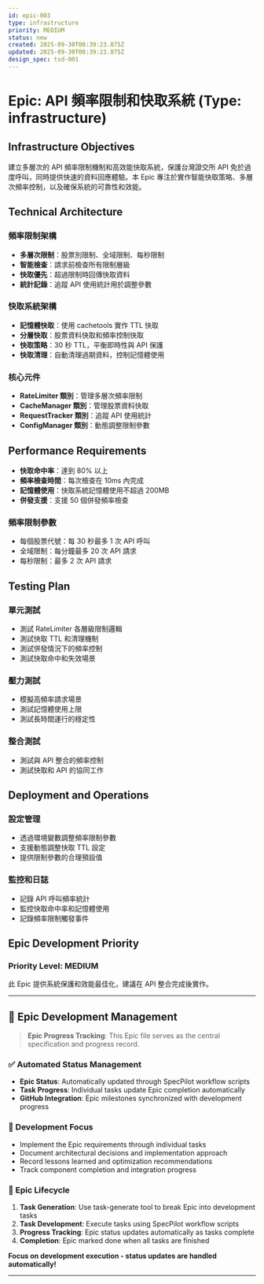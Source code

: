 ```yaml
---
id: epic-003
type: infrastructure
priority: MEDIUM
status: new
created: 2025-09-30T08:39:23.875Z
updated: 2025-09-30T08:39:23.875Z
design_spec: tsd-001
---
```


# Epic: API 頻率限制和快取系統 (Type: infrastructure)

## Infrastructure Objectives

建立多層次的 API 頻率限制機制和高效能快取系統，保護台灣證交所 API 免於過度呼叫，同時提供快速的資料回應體驗。本 Epic 專注於實作智能快取策略、多層次頻率控制，以及確保系統的可靠性和效能。

## Technical Architecture

### 頻率限制架構

- **多層次限制**：股票別限制、全域限制、每秒限制
- **智能檢查**：請求前檢查所有限制層級
- **快取優先**：超過限制時回傳快取資料
- **統計記錄**：追蹤 API 使用統計用於調整參數

### 快取系統架構

- **記憶體快取**：使用 cachetools 實作 TTL 快取
- **分層快取**：股票資料快取和頻率控制快取
- **快取策略**：30 秒 TTL，平衡即時性與 API 保護
- **快取清理**：自動清理過期資料，控制記憶體使用

### 核心元件

- **RateLimiter 類別**：管理多層次頻率限制
- **CacheManager 類別**：管理股票資料快取
- **RequestTracker 類別**：追蹤 API 使用統計
- **ConfigManager 類別**：動態調整限制參數

## Performance Requirements

- **快取命中率**：達到 80% 以上
- **頻率檢查時間**：每次檢查在 10ms 內完成
- **記憶體使用**：快取系統記憶體使用不超過 200MB
- **併發支援**：支援 50 個併發頻率檢查

### 頻率限制參數

- 每個股票代號：每 30 秒最多 1 次 API 呼叫
- 全域限制：每分鐘最多 20 次 API 請求
- 每秒限制：最多 2 次 API 請求

## Testing Plan

### 單元測試

- 測試 RateLimiter 各層級限制邏輯
- 測試快取 TTL 和清理機制
- 測試併發情況下的頻率控制
- 測試快取命中和失效場景

### 壓力測試

- 模擬高頻率請求場景
- 測試記憶體使用上限
- 測試長時間運行的穩定性

### 整合測試

- 測試與 API 整合的頻率控制
- 測試快取和 API 的協同工作

## Deployment and Operations

### 設定管理

- 透過環境變數調整頻率限制參數
- 支援動態調整快取 TTL 設定
- 提供限制參數的合理預設值

### 監控和日誌

- 記錄 API 呼叫頻率統計
- 監控快取命中率和記憶體使用
- 記錄頻率限制觸發事件

## Epic Development Priority

### Priority Level: MEDIUM

此 Epic 提供系統保護和效能最佳化，建議在 API 整合完成後實作。

---

## 🚀 Epic Development Management

> **Epic Progress Tracking**: This Epic file serves as the central specification and progress record.

### ✅ Automated Status Management

- **Epic Status**: Automatically updated through SpecPilot workflow scripts
- **Task Progress**: Individual tasks update Epic completion automatically
- **GitHub Integration**: Epic milestones synchronized with development progress

### 📝 Development Focus

- Implement the Epic requirements through individual tasks
- Document architectural decisions and implementation approach
- Record lessons learned and optimization recommendations
- Track component completion and integration progress

### 🔄 Epic Lifecycle

1. **Task Generation**: Use task-generate tool to break Epic into development tasks
2. **Task Development**: Execute tasks using SpecPilot workflow scripts
3. **Progress Tracking**: Epic status updates automatically as tasks complete
4. **Completion**: Epic marked done when all tasks are finished

**Focus on development execution - status updates are handled automatically!**

---
